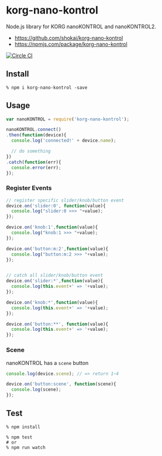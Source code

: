 # korg-nano-kontrol
Node.js library for KORG nanoKONTROL and nanoKONTROL2.

- https://github.com/shokai/korg-nano-kontrol
- https://npmjs.com/package/korg-nano-kontrol

[![Circle CI](https://circleci.com/gh/shokai/korg-nano-kontrol.svg?style=svg)](https://circleci.com/gh/shokai/korg-nano-kontrol)


## Install

    % npm i korg-nano-kontrol -save


## Usage

```javascript
var nanoKONTROL = require('korg-nano-kontrol');

nanoKONTROL.connect()
.then(function(device){
  console.log('connected!' + device.name);

  // do something
})
.catch(function(err){
  console.error(err);
});
```

### Register Events

```javascript
// register specific slider/knob/button event
device.on('slider:0', function(value){
  console.log("slider:0 >>> "+value);
});

device.on('knob:1',function(value){
  console.log("knob:1 >>> "+value);
});

device.on('button:m:2',function(value){
  console.log("button:m:2 >>> "+value);
});


// catch all slider/knob/button event
device.on('slider:*',function(value){
  console.log(this.event+' => '+value);
});

device.on('knob:*',function(value){
  console.log(this.event+' => '+value);
});

device.on('button:**', function(value){
  console.log(this.event+' => '+value);
});
```


### Scene
nanoKONTROL has a `scene` button

```javascript
console.log(device.scene); // => return 1~4

device.on('button:scene', function(scene){
  console.log(scene);
});
```

## Test

    % npm install

    % npm test
    # or
    % npm run watch
